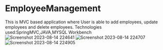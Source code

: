 # EmployeeManagement
This is MVC based application where  User is able to add employees, update employees and delete employees. 
Technologies used:SpringMVC,JAVA,MYSQL Workbench
![Screenshot 2023-08-14 224641](https://github.com/suv784/EmployeeManagement/assets/140892164/38e03750-b9cf-4778-b69d-89236dba61bc) 
![Screenshot 2023-08-14 224707](https://github.com/suv784/EmployeeManagement/assets/140892164/a4903113-570c-43b0-8204-de44145499a4)
![Screenshot 2023-08-14 224905](https://github.com/suv784/EmployeeManagement/assets/140892164/610e000f-5b29-407b-b95b-b5bdca9204ad)

